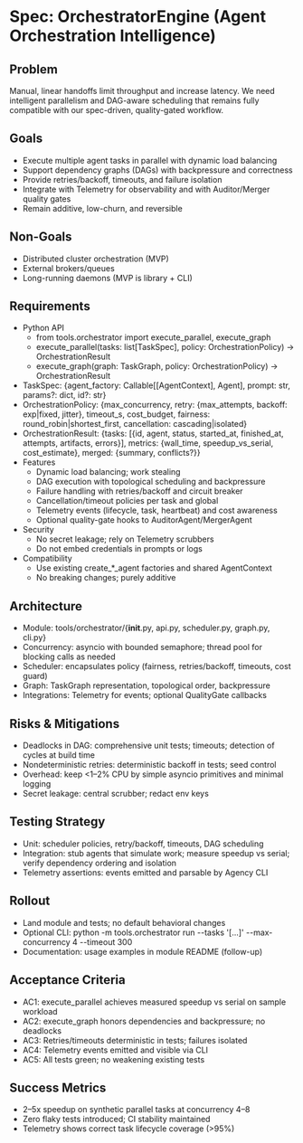 # Spec: OrchestratorEngine (Agent Orchestration Intelligence)

## Problem
Manual, linear handoffs limit throughput and increase latency. We need intelligent parallelism and DAG-aware scheduling that remains fully compatible with our spec-driven, quality-gated workflow.

## Goals
- Execute multiple agent tasks in parallel with dynamic load balancing
- Support dependency graphs (DAGs) with backpressure and correctness
- Provide retries/backoff, timeouts, and failure isolation
- Integrate with Telemetry for observability and with Auditor/Merger quality gates
- Remain additive, low-churn, and reversible

## Non-Goals
- Distributed cluster orchestration (MVP)
- External brokers/queues
- Long-running daemons (MVP is library + CLI)

## Requirements
- Python API
  - from tools.orchestrator import execute_parallel, execute_graph
  - execute_parallel(tasks: list[TaskSpec], policy: OrchestrationPolicy) -> OrchestrationResult
  - execute_graph(graph: TaskGraph, policy: OrchestrationPolicy) -> OrchestrationResult
- TaskSpec: {agent_factory: Callable[[AgentContext], Agent], prompt: str, params?: dict, id?: str}
- OrchestrationPolicy: {max_concurrency, retry: {max_attempts, backoff: exp|fixed, jitter}, timeout_s, cost_budget, fairness: round_robin|shortest_first, cancellation: cascading|isolated}
- OrchestrationResult: {tasks: [{id, agent, status, started_at, finished_at, attempts, artifacts, errors}], metrics: {wall_time, speedup_vs_serial, cost_estimate}, merged: {summary, conflicts?}}
- Features
  - Dynamic load balancing; work stealing
  - DAG execution with topological scheduling and backpressure
  - Failure handling with retries/backoff and circuit breaker
  - Cancellation/timeout policies per task and global
  - Telemetry events (lifecycle, task, heartbeat) and cost awareness
  - Optional quality-gate hooks to AuditorAgent/MergerAgent
- Security
  - No secret leakage; rely on Telemetry scrubbers
  - Do not embed credentials in prompts or logs
- Compatibility
  - Use existing create_*_agent factories and shared AgentContext
  - No breaking changes; purely additive

## Architecture
- Module: tools/orchestrator/{__init__.py, api.py, scheduler.py, graph.py, cli.py}
- Concurrency: asyncio with bounded semaphore; thread pool for blocking calls as needed
- Scheduler: encapsulates policy (fairness, retries/backoff, timeouts, cost guard)
- Graph: TaskGraph representation, topological order, backpressure
- Integrations: Telemetry for events; optional QualityGate callbacks

## Risks & Mitigations
- Deadlocks in DAG: comprehensive unit tests; timeouts; detection of cycles at build time
- Nondeterministic retries: deterministic backoff in tests; seed control
- Overhead: keep <1–2% CPU by simple asyncio primitives and minimal logging
- Secret leakage: central scrubber; redact env keys

## Testing Strategy
- Unit: scheduler policies, retry/backoff, timeouts, DAG scheduling
- Integration: stub agents that simulate work; measure speedup vs serial; verify dependency ordering and isolation
- Telemetry assertions: events emitted and parsable by Agency CLI

## Rollout
- Land module and tests; no default behavioral changes
- Optional CLI: python -m tools.orchestrator run --tasks '[...]' --max-concurrency 4 --timeout 300
- Documentation: usage examples in module README (follow-up)

## Acceptance Criteria
- AC1: execute_parallel achieves measured speedup vs serial on sample workload
- AC2: execute_graph honors dependencies and backpressure; no deadlocks
- AC3: Retries/timeouts deterministic in tests; failures isolated
- AC4: Telemetry events emitted and visible via CLI
- AC5: All tests green; no weakening existing tests

## Success Metrics
- 2–5x speedup on synthetic parallel tasks at concurrency 4–8
- Zero flaky tests introduced; CI stability maintained
- Telemetry shows correct task lifecycle coverage (>95%)
